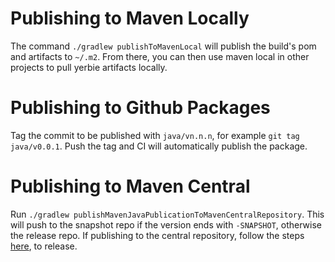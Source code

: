 # Publishing to Maven Locally
The command `./gradlew publishToMavenLocal` will publish the build's pom and artifacts to `~/.m2`. From there, you can then use maven local in other projects to pull yerbie artifacts locally.

# Publishing to Github Packages
Tag the commit to be published with `java/vn.n.n`, for example `git tag java/v0.0.1`. Push the tag and CI will automatically publish the package.

# Publishing to Maven Central
Run `./gradlew publishMavenJavaPublicationToMavenCentralRepository`. This will push to the snapshot repo if the version ends with `-SNAPSHOT`, otherwise the release repo.
If publishing to the central repository, follow the steps [here](https://central.sonatype.org/publish/release/), to release.
